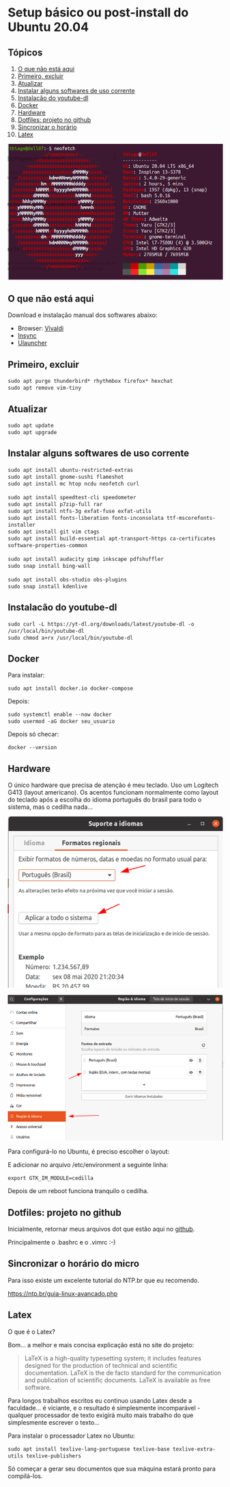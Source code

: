# Setup básico ou post-install do Ubuntu 20.04

## Tópicos

1. [O que não está aqui](#intro)
2. [Primeiro, excluir](#ponto1)
3. [Atualizar](#ponto2)
4. [Instalar alguns softwares de uso corrente](#ponto3)
5. [Instalacão do youtube-dl](#ponto5)
6. [Docker](#ponto6)
7. [Hardware](#ponto7)
8. [Dotfiles: projeto no github](#ponto8)
9. [Sincronizar o horário](#ponto9)
10. [Latex](#ponto10)



![ubuntu2004](imagens/ubuntu_1.png)


## O que não está aqui <a name="intro"></a>
Download e instalação manual dos softwares abaixo:

  - Browser: [Vivaldi](https://vivaldi.com/pt-br/)
  - [Insync](https://www.insynchq.com)
  - [Ulauncher](https://ulauncher.io)


## Primeiro, excluir <a name="ponto1"></a>

    sudo apt purge thunderbird* rhythmbox firefox* hexchat
    sudo apt remove vim-tiny


## Atualizar <a name="ponto2"></a>

    sudo apt update
    sudo apt upgrade


## Instalar alguns softwares de uso corrente <a name="ponto3"></a>

    sudo apt install ubuntu-restricted-extras
    sudo apt install gnome-sushi flameshot
    sudo apt install mc htop ncdu neofetch curl

    sudo apt install speedtest-cli speedometer
    sudo apt install p7zip-full rar
    sudo apt install ntfs-3g exfat-fuse exfat-utils
    sudo apt install fonts-liberation fonts-inconsolata ttf-mscorefonts-installer
    sudo apt install git vim ctags
    sudo apt install build-essential apt-transport-https ca-certificates software-properties-common

    sudo apt install audacity gimp inkscape pdfshuffler
    sudo snap install bing-wall

    sudo apt install obs-studio obs-plugins
    sudo snap install kdenlive

## Instalacão do youtube-dl <a name="ponto5"></a>

    sudo curl -L https://yt-dl.org/downloads/latest/youtube-dl -o /usr/local/bin/youtube-dl
    sudo chmod a+rx /usr/local/bin/youtube-dl


## Docker <a name="ponto6"></a>

Para instalar:

    sudo apt install docker.io docker-compose

Depois:

    sudo systemctl enable --now docker
    sudo usermod -aG docker seu_usuario

Depois só checar:

    docker --version

## Hardware <a name="ponto7"></a>

O único hardware que precisa de atenção é meu teclado.
Uso um Logitech G413 (layout americano).
Os acentos funcionam normalmente como layout do teclado após a escolha do idioma português do brasil para todo o sistema, mas o cedilha nada...


![Teclado - Seleção do idioma](imagens/teclado_1.png)


![Teclado - Seleção do modelo](imagens/teclado_2.png)

Para configurá-lo no Ubuntu, é preciso escolher o layout:


E adicionar no arquivo /etc/environment a seguinte linha:

    export GTK_IM_MODULE=cedilla

Depois de um reboot funciona tranquilo o cedilha.

## Dotfiles: projeto no github <a name="ponto8"></a>

Inicialmente, retornar meus arquivos dot que estão aqui no [github](https://github.com/thiagoserra/dotfiles).

Principalmente o .bashrc e o .vimrc :-)


## Sincronizar o horário do micro <a name="ponto9"></a>
Para isso existe um excelente tutorial do NTP.br que eu recomendo.

https://ntp.br/guia-linux-avancado.php


## Latex <a name="ponto10"></a>
O que é o Latex?

Bom... a melhor e mais concisa explicação está no site do projeto:

> LaTeX is a high-quality typesetting system; it includes features designed for the production of technical and scientific documentation. LaTeX is the de facto standard for the communication and publication of scientific documents. LaTeX is available as free software.


Para longos trabalhos escritos eu continuo usando Latex desde a faculdade... é viciante, e o resultado é simplesmente incomparável - qualquer processador de texto exigirá muito mais trabalho do que simplesmente escrever o texto...

Para instalar o processador Latex no Ubuntu:


    sudo apt install texlive-lang-portuguese texlive-base texlive-extra-utils texlive-publishers


Só começar a gerar seu documentos que sua máquina estará pronto para compilá-los.
